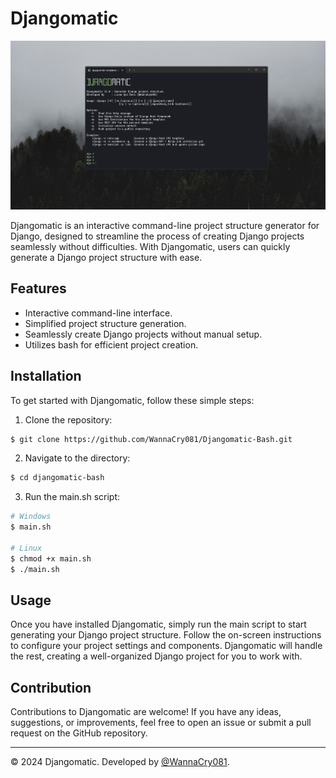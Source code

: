 # Djangomatic

![Snapshot](./assets/snapshot.png)

Djangomatic is an interactive command-line project structure generator for Django, designed to streamline the process of creating Django projects seamlessly without difficulties. With Djangomatic, users can quickly generate a Django project structure with ease.

## Features

- Interactive command-line interface.
- Simplified project structure generation.
- Seamlessly create Django projects without manual setup.
- Utilizes bash for efficient project creation.

## Installation

To get started with Djangomatic, follow these simple steps:

1. Clone the repository:

```bash
$ git clone https://github.com/WannaCry081/Djangomatic-Bash.git
```

2. Navigate to the directory:

```bash
$ cd djangomatic-bash
```

3. Run the main.sh script:

```bash
# Windows 
$ main.sh

# Linux
$ chmod +x main.sh
$ ./main.sh
```

## Usage

Once you have installed Djangomatic, simply run the main script to start generating your Django project structure. Follow the on-screen instructions to configure your project settings and components. Djangomatic will handle the rest, creating a well-organized Django project for you to work with.

## Contribution

Contributions to Djangomatic are welcome! If you have any ideas, suggestions, or improvements, feel free to open an issue or submit a pull request on the GitHub repository.

---

© 2024 Djangomatic. Developed by [@WannaCry081](https://github.com/WannaCry081).